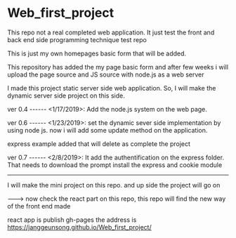 # Web_first_project
This repo not a real completed web application. It just test the front and back end side programming technique test repo

This is just my own homepages basic form that will be added.

This repository has added the my page basic form and after few weeks i will upload the page source and JS source with node.js as a web server

I made this project static server side web application. So, I will make the dynamic server side project on this side.

ver 0.4 ------ <1/17/2019>: Add the node.js system on the web page.

ver 0.6 ------ <1/23/2019>: set the dynamic sever side implementation by using node js. now i will add some update method on the application.

express example added that will delete as complete the project

ver 0.7 ------ <2/8/2019>: It add the authentification on the express folder. That needs to download the prompt install the express and cookie module

-------------------------------------------------------------------------------------------------------------------------------------

I will make the mini project on this repo. and up side the project will go on

---> now check the react part on this repo, this repo will find the new way of the front end made

react app is publish gh-pages the address is
https://janggeunsong.github.io/Web_first_project/
